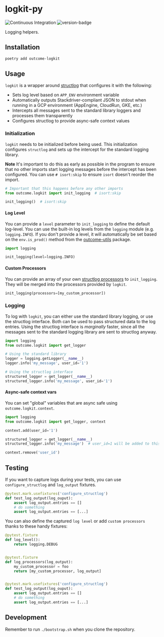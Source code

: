 # logkit-py
![Continuous Integration](https://github.com/outcome-co/logkit-py/workflows/Continuous%20Integration/badge.svg) ![version-badge](https://img.shields.io/badge/version-1.1.2-brightgreen)

Logging helpers.

## Installation

```sh
poetry add outcome-logkit
```

## Usage

`logkit` is a wrapper around [structlog](https://www.structlog.org/en/stable/) that configures it with the following:

- Sets log level based on `APP_ENV` environment variable
- Automatically outputs Stackdriver-compliant JSON to stdout when running in a GCP environment (AppEngine, CloudRun, GKE, etc.)
- Intercepts all messages sent to the standard library loggers and processes them transparently
- Configures structlog to provide async-safe context values

### Initialization
`logkit` needs to be initialized before being used. This initialization configures `structlog` and sets up the intercept for the standard logging library.

**Note** It's important to do this as early as possible in the program to ensure that no other imports start logging messages before the intercept has been configured. You can use `# isort:skip` to ensure `isort` doesn't reorder the import.

```py
# Important that this happens before any other imports
from outcome.logkit import init_logging  # isort:skip

init_logging()  # isort:skip
```

#### Log Level
You can provide a `level` parameter to `init_logging` to define the default log-level. You can use the built-in log levels from the `logging` module (e.g. `logging.INFO`). If you don't provide a level, it will automatically be set based on the `env.is_prod()` method from the [outcome-utils](https://github.com/outcome-co/utils-py/blob/master/src/outcome/utils/env.py) package.

```py
import logging

init_logging(level=logging.INFO)
```


#### Custom Processors
You can provide an array of your own [structlog processors](https://www.structlog.org/en/stable/processors.html) to `init_logging`. They will be merged into the processors provided by `logkit`.

```py
init_logging(processors=[my_custom_processor])
```

### Logging
To log with `logkit`, you can either use the standard library logging, or use the structlog interface. Both can be used to pass structured data to the log entries. Using the structlog interface is _marginally_ faster, since all the messages sent to the standard logging library are sent to structlog anyway.

```py
import logging
from outcome.logkit import get_logger

# Using the standard library
logger = logging.getLogger(__name__)
logger.info('my_message', user_id='1')

# Using the structlog interface
structured_logger = get_logger(__name__)
structured_logger.info('my_message', user_id='1')
```

#### Async-safe context vars
You can set "global" variables that are async safe using `outcome.logkit.context`.

```py
import logging
from outcome.logkit import get_logger, context

context.add(user_id='1')

structured_logger = get_logger(__name__)
structured_logger.info('my_message')  # user_id=1 will be added to this log event

context.remove('user_id')
```

## Testing

If you want to capture logs during your tests, you can use `configure_structlog` and `log_output` fixtures.

```py
@pytest.mark.usefixtures('configure_structlog')
def test_log_output(log_ouput):
    assert log_output.entries == []
    # do something
    assert log_output.entries == [...]
```

You can also define the captured `log level` or add `custom processors` thanks to these handy fixtures:

```py
@pytest.fixture
def log_level():
    return logging.DEBUG


@pytest.fixture
def log_processors(log_output):
    my_custom_processor = foo
    return [my_custom_processor, log_output]


@pytest.mark.usefixtures('configure_structlog')
def test_log_output(log_ouput):
    assert log_output.entries == []
    # do something
    assert log_output.entries == [...]
```

## Development

Remember to run `./bootstrap.sh` when you clone the repository.
